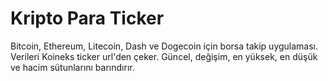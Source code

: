 # Kripto Para Ticker
Bitcoin, Ethereum, Litecoin, Dash ve Dogecoin için borsa takip uygulaması. Verileri Koineks ticker url'den çeker. Güncel, değişim, en yüksek, en düşük ve hacim sütunlarını barındırır. 
